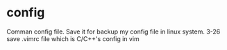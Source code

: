 config
======
Comman config file.
Save it for backup my config file in linux system.
3-26 save .vimrc file which is C/C++'s config in vim
